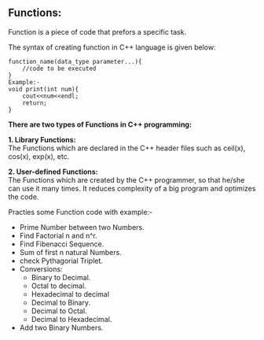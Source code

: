 ## Functions:
Function is a piece of code that prefors a specific task.

The syntax of creating function in C++ language is given below:
``` 
function_name(data_type parameter...){
    //code to be executed
}
Example:-
void print(int num){
    cout<<num<<endl;
    return;
}
```
**There are two types of Functions in C++ programming:**

**1. Library Functions:** <br> 
The Functions which are declared in the C++ header files such as ceil(x), cos(x), exp(x), etc.

**2. User-defined Functions:** <br>
The Functions which are created by the C++ programmer, so that he/she can use it many times. It reduces complexity of a big program and optimizes the code.

Practies some Function code with example:-
*  Prime Number between two Numbers.  
*  Find Factorial n and n^r.
*  Find Fibenacci Sequence.
*  Sum of first n natural Numbers.
*  check Pythagorial Triplet.
*  Conversions:
    -   Binary to Decimal.
    -   Octal to decimal. 
    -   Hexadecimal to decimal
    -   Decimal to Binary.
    -   Decimal to Octal.
    -   Decimal to Hexadecimal.
*  Add two Binary Numbers.